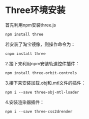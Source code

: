 # Three环境安装

 首先利用npm安装three.js

```
npm install three
```


若安装了淘宝镜像，则操作命令为：

```
cnpm install three
```

2.接下来利用npm安装轨道控件插件：

```
npm install three-orbit-controls
```


3.接下来安装加载.obj和.mtl文件的插件：

```
npm i --save three-obj-mtl-loader
```

4.安装渲染器插件：

```
npm i --save three-css2drender
```

 